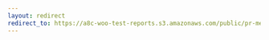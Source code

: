 ```yaml
---
layout: redirect
redirect_to: https://a8c-woo-test-reports.s3.amazonaws.com/public/pr-merge/38930/api/index.html
---
```

